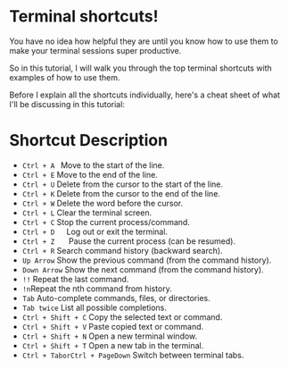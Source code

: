 # Terminal shortcuts!

You have no idea how helpful they are until you know how to use them to make your terminal sessions super productive.

So in this tutorial, I will walk you through the top terminal shortcuts with examples of how to use them.

Before I explain all the shortcuts individually, here's a cheat sheet of what I'll be discussing in this tutorial:

# Shortcut	Description
- ```Ctrl + A ```	Move to the start of the line.
- ```Ctrl + E```	Move to the end of the line.
- ```Ctrl + U```	Delete from the cursor to the start of the line.
- ```Ctrl + K```	Delete from the cursor to the end of the line.
- ```Ctrl + W```	Delete the word before the cursor.
- ```Ctrl + L```	Clear the terminal screen.
- ```Ctrl + C```	Stop the current process/command.
- ```Ctrl + D	```Log out or exit the terminal.
- ```Ctrl + Z	``` Pause the current process (can be resumed).
- ```Ctrl + R```	Search command history (backward search).
- ```Up Arrow```	Show the previous command (from the command history).
- ```Down Arrow```	Show the next command (from the command history).
- ```!!```	Repeat the last command.
- ```!n```Repeat the nth command from history.
- ```Tab```	Auto-complete commands, files, or directories.
- ```Tab twice```	List all possible completions.
- ```Ctrl + Shift + C```	Copy the selected text or command.
- ```Ctrl + Shift + V```	Paste copied text or command.
- ```Ctrl + Shift + N```	Open a new terminal window.
- ```Ctrl + Shift + T```	Open a new tab in the terminal.
- ```Ctrl + TaborCtrl + PageDown```	Switch between terminal tabs.
